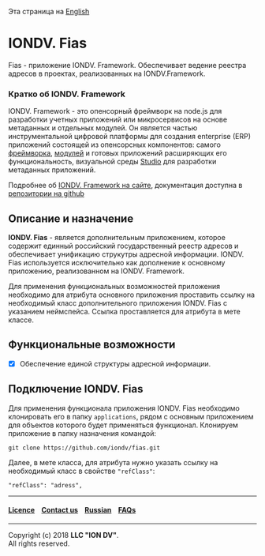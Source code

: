 Эта страница на [English](/readme.md)

# IONDV. Fias

Fias - приложение IONDV. Framework. Обеспечивает ведение реестра адресов в проектах, реализованных на IONDV.Framework.

### Кратко об IONDV. Framework

IONDV. Framework - это опенсорный фреймворк на node.js для разработки учетных приложений 
или микросервисов на основе метаданных и отдельных модулей. Он является частью 
инструментальной цифровой платформы для создания enterprise 
(ERP) приложений состоящей из опенсорсных компонентов: самого [фреймворка](https://github.com/iondv/framework), 
[модулей](https://github.com/topics/iondv-module) и готовых приложений расширяющих его 
функциональность, визуальной среды [Studio](https://github.com/iondv/studio) для 
разработки метаданных приложений.

Подробнее об [IONDV. Framework на сайте](https://iondv.com), документация доступна в [репозитории на github](https://github.com/iondv/framework/blob/master/docs/en/index.md)

## Описание и назначение

**IONDV. Fias** - является дополнительным приложением, которое содержит единный российский государственный реестр адресов и обеспечивает унификацию струкутры адресной информации. IONDV. Fias используется исключительно как дополнение к основному приложению, реализованном на IONDV. Framework.

Для применения функциональных возможностей приложения необходимо для атрибута основного приложения проставить ссылку на необходимый класс дополнительного приложения IONDV. Fias с указанием неймспейса. Ссылка проставляется для атрибута в мете классе.

## Функциональные возможности

- [x] Обеспечение единой структуры адресной информации.

## Подключение IONDV. Fias

Для применения функционала приложения IONDV. Fias необходимо клонировать его в папку `applications`, рядом с основным приложением для объектов которого будет применяться функционал. Клонируем приложение в папку назначения командой:
```
git clone https://github.com/iondv/fias.git
```
Далее, в мете класса, для атрибута нужно указать ссылку на необходимый класс в свойстве `"refClass"`:
```
"refClass": "adress",
```
--------------------------------------------------------------------------  


 #### [Licence](/LICENSE) &ensp;  [Contact us](https://iondv.com) &ensp;  [Russian](/readme_ru.md)   &ensp; [FAQs](/faqs.md)          

<div><img src="https://mc.iondv.com/watch/local/docs/app/fias" style="position:absolute; left:-9999px;" height=1 width=1 alt="iondv metrics"></div>

--------------------------------------------------------------------------  

Copyright (c) 2018 **LLC "ION DV"**.  
All rights reserved. 


